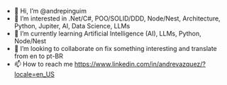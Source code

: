 - 👋 Hi, I’m @andrepinguim
- 👀 I’m interested in .Net/C#, POO/SOLID/DDD, Node/Nest, Architecture, Python, Jupiter, AI, Data Science, LLMs
- 🌱 I’m currently learning Artificial Intelligence (AI), LLMs, Python, Node/Nest
- 💞️ I’m looking to collaborate on fix something interesting and translate from en to pt-BR
- 📫 How to reach me https://www.linkedin.com/in/andrevazquez/?locale=en_US

<!---
andrepinguim/andrepinguim is a ✨ special ✨ repository because its `README.md` (this file) appears on your GitHub profile.
You can click the Preview link to take a look at your changes.
--->

